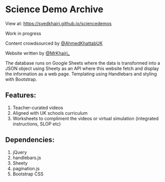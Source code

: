 # Science Demo Archive

View at: https://syedkhairi.github.io/sciencedemos

Work in progress

Content crowdsourced by [@AhmedKhattabUK](https://twitter.com/@AhmedKhattabUK)

Website written by [@MrKhairi_](https://twitter.com/@MrKhairi_)

The database runs on Google Sheets where the data is transformed into a JSON object using Sheety as an API where this website fetch and display the information as a web page. Templating using Handlebars and styling with Bootstrap.

## Features:
1. Teacher-curated videos
2. Aligned with UK schools curriculum
3. Worksheets to compliment the videos or virtual simulation (integrated instructions, SLOP etc)

## Dependencies:
1. jQuery
2. handlebars.js
3. Sheety
4. pagination.js
5. Bootstrap CSS